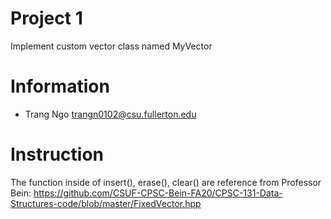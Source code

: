 # Project 1

Implement custom vector class named MyVector

# Information

* Trang Ngo <trangn0102@csu.fullerton.edu>

# Instruction

The function inside of insert(), erase(), clear() are reference from Professor Bein: https://github.com/CSUF-CPSC-Bein-FA20/CPSC-131-Data-Structures-code/blob/master/FixedVector.hpp
